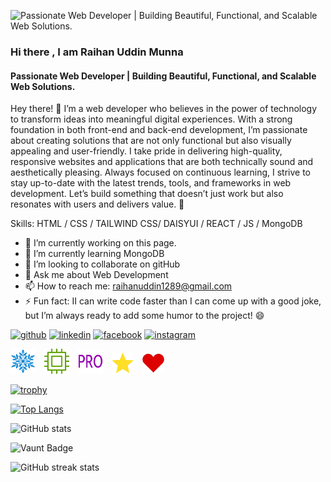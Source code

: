 
![Passionate Web Developer | Building Beautiful, Functional, and Scalable Web Solutions.](https://www.shutterstock.com/image-photo/web-development-concept-person-using-260nw-1890313726.jpg)

### Hi there , I am Raihan Uddin Munna
#### Passionate Web Developer | Building Beautiful, Functional, and Scalable Web Solutions.


Hey there! 👋 I’m a web developer who believes in the power of technology to transform ideas into meaningful digital experiences. With a strong foundation in both front-end and back-end development, I’m passionate about creating solutions that are not only functional but also visually appealing and user-friendly. I take pride in delivering high-quality, responsive websites and applications that are both technically sound and aesthetically pleasing. Always focused on continuous learning, I strive to stay up-to-date with the latest trends, tools, and frameworks in web development. Let’s build something that doesn’t just work but also resonates with users and delivers value. 🚀

Skills: HTML / CSS / TAILWIND CSS/ DAISYUI / REACT / JS / MongoDB

- 🔭 I’m currently working on this page. 
- 🌱 I’m currently learning MongoDB 
- 👯 I’m looking to collaborate on gitHub 
- 💬 Ask me about Web Development 
- 📫 How to reach me: raihanuddin1289@gmail.com 
- ⚡ Fun fact: II can write code faster than I can come up with a good joke, but I’m always ready to add some humor to the project! 😄 


[<img src='https://cdn.jsdelivr.net/npm/simple-icons@3.0.1/icons/github.svg' alt='github' height='40'>](https://github.com/Raihan-Uddin-Munna)  [<img src='https://cdn.jsdelivr.net/npm/simple-icons@3.0.1/icons/linkedin.svg' alt='linkedin' height='40'>](https://www.linkedin.com/in/https://www.linkedin.com/feed//)  [<img src='https://cdn.jsdelivr.net/npm/simple-icons@3.0.1/icons/facebook.svg' alt='facebook' height='40'>](https://www.facebook.com/https://www.facebook.com/share/1E9jsASn9p/)  [<img src='https://cdn.jsdelivr.net/npm/simple-icons@3.0.1/icons/instagram.svg' alt='instagram' height='40'>](https://www.instagram.com/https://www.instagram.com/raihanuddinmunna/profilecard/?igsh=MWptNzNya3RuNjE2aQ/)  

<a href='https://archiveprogram.github.com/'><img src='https://raw.githubusercontent.com/acervenky/animated-github-badges/master/assets/acbadge.gif' width='40' height='40'></a> <a href='https://docs.github.com/en/developers'><img src='https://raw.githubusercontent.com/acervenky/animated-github-badges/master/assets/devbadge.gif' width='40' height='40'></a> <a href='https://github.com/pricing'><img src='https://raw.githubusercontent.com/acervenky/animated-github-badges/master/assets/pro.gif' width='40' height='40'></a> <a href='https://stars.github.com/'><img src='https://raw.githubusercontent.com/acervenky/animated-github-badges/master/assets/starbadge.gif' width='35' height='35'></a> <a href='https://docs.github.com/en/github/supporting-the-open-source-community-with-github-sponsors'><img src='https://raw.githubusercontent.com/acervenky/animated-github-badges/master/assets/sponsorbadge.gif' width='35' height='35'></a> 

[![trophy](https://github-profile-trophy.vercel.app/?username=Raihan-Uddin-Munna)](https://github.com/ryo-ma/github-profile-trophy)

[![Top Langs](https://github-readme-stats.vercel.app/api/top-langs/?username=Raihan-Uddin-Munna)](https://github.com/anuraghazra/github-readme-stats)

![GitHub stats](https://github-readme-stats.vercel.app/api?username=Raihan-Uddin-Munna&show_icons=true&count_private=true)  

![Vaunt Badge](https://api.vaunt.dev/v1/github/entities/Raihan-Uddin-Munna/contributions?format=svg&private=true)  

![GitHub streak stats](https://streak-stats.demolab.com/?user=Raihan-Uddin-Munna)  

